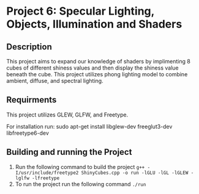 # Project 6: Specular Lighting, Objects, Illumination and Shaders

## Description
This project aims to expand our knowledge of shaders by implimenting 8 cubes of different shiness values and then display the shiness value beneath the cube. This project utilizes phong lighting model to combine ambient, diffuse, and spectral lighting.

## Requirments
This project utilizes GLEW, GLFW, and Freetype.

For installation run: sudo apt-get install libglew-dev freeglut3-dev libfreetype6-dev

## Building and running the Project
1. Run the following command to build the project `g++ -I/usr/include/freetype2 ShinyCubes.cpp -o run -lGLU -lGL -lGLEW -lglfw -lfreetype`
2. To run the project run the following command `./run` 
